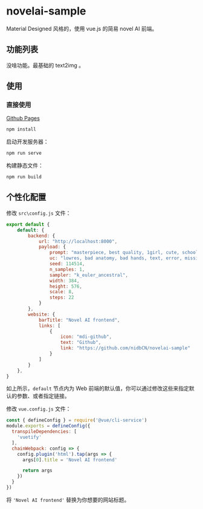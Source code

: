 # novelai-sample

Material Designed 风格的，使用 vue.js 的简易 novel AI 前端。

## 功能列表

没啥功能。最基础的 text2img 。

## 使用

### 直接使用

[Github Pages](https://nidbcn.github.io/novelai-sample/)

```sh
npm install
```

启动开发服务器：

```sh
npm run serve
```

构建静态文件：

```sh
npm run build
```

## 个性化配置

修改 `src\config.js` 文件：

```js
export default {
    default: {
        backend: {
            url: "http://localhost:8000",
            payload: {
                prompt: "masterpiece, best quality, 1girl, cute, school uniform, outside",
                uc: "lowres, bad anatomy, bad hands, text, error, missing fingers, extra digit, fewer digits, cropped, worst quality, low quality, normal quality, jpeg artifacts, signature, watermark, username, blurry",
                seed: 114514,
                n_samples: 1,
                sampler: "k_euler_ancestral",
                width: 384,
                height: 576,
                scale: 8,
                steps: 22
            }
        },
        website: {
            barTitle: "Novel AI frontend",
            links: [
                {
                    icon: "mdi-github",
                    text: "Github",
                    link: "https://github.com/nidbCN/novelai-sample"
                }
            ]
        }
    },
}

```

如上所示，`default` 节点内为 Web 前端的默认值，你可以通过修改这些来指定默认的参数、或者指定链接。

修改 `vue.config.js` 文件：

```js
const { defineConfig } = require('@vue/cli-service')
module.exports = defineConfig({
  transpileDependencies: [
    'vuetify'
  ],
  chainWebpack: config => {
    config.plugin('html').tap(args => {
      args[0].title = 'Novel AI frontend'

      return args
    })
  }
})

```

将 `'Novel AI frontend'` 替换为你想要的网站标题。
